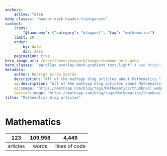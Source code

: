 ```yaml
---
anchors:
    active: false
body_classes: "header-dark header-transparent"
content:
    items:
        "@taxonomy": {"category": "blogpost", "tag": "mathematics"}
    limit: 20
    order:
        by: date
        dir: desc
    pagination: true
hero_image_url: /user/themes/myquark/images/common_hero.webp
hero_classes: "parallax overlay-dark-gradient text-light" # see https://demo.getgrav.org/blog-skeleton/blog/hero-classes
metadata:
    author: Rodrigo Girão Serrão
    description: "All of the mathspp blog articles about Mathematics."
    og:description: "All of the mathspp blog articles about Mathematics."
    og:image: "https://mathspp.com/blog/tags/Mathematics/thumbnail.webp"
    twitter:image: "https://mathspp.com/blog/tags/Mathematics/thumbnail.webp"
title: "Mathematics blog articles"
---
```



# Mathematics


<table class="stats-table">
    <thead>
        <tr>
            <th style="text-align: center;">123</th>
            <th style="text-align: center;">109,958</th>
            <th style="text-align: center;">4,449</th>
        </tr>
    </thead>
    <tbody>
        <tr>
            <td style="text-align: center;">articles</td>
            <td style="text-align: center;">words</td>
            <td style="text-align: center;">lines of code</td>
        </tr>
    </tbody>
</table>